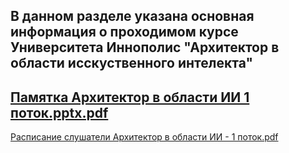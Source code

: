 В данном разделе указана основная информация о проходимом курсе Университета Иннополис "Архитектор в области исскуственного интелекта"
------------------------------------------------------------------------------------------------------------------------
[Памятка Архитектор в области ИИ 1 поток.pptx.pdf](https://github.com/user-attachments/files/19656157/1.pptx.pdf)
------------------------------------------------------------------------------------------------------------------------
[Расписание слушатели Архитектор в области ИИ - 1 поток.pdf](https://github.com/user-attachments/files/19656501/-.1.pdf)
